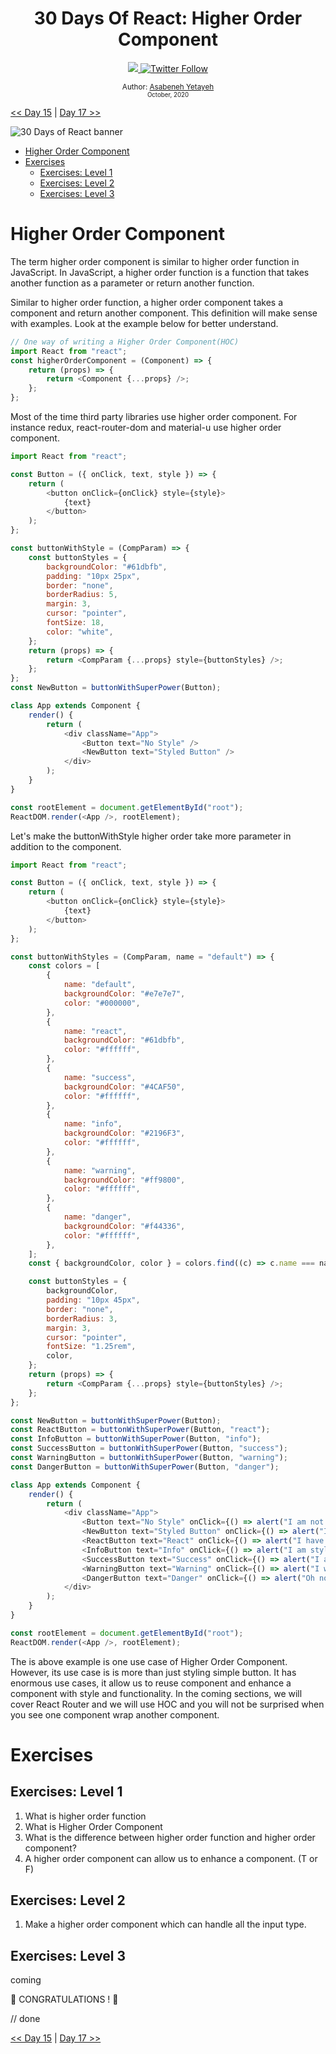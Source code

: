 <div align="center">
  <h1> 30 Days Of React: Higher Order Component</h1>
  <a class="header-badge" target="_blank" href="https://www.linkedin.com/in/asabeneh/">
  <img src="https://img.shields.io/badge/style--5eba00.svg?label=LinkedIn&logo=linkedin&style=social">
  </a>
  <a class="header-badge" target="_blank" href="https://twitter.com/Asabeneh">
  <img alt="Twitter Follow" src="https://img.shields.io/twitter/follow/asabeneh?style=social">
  </a>

<sub>Author:
<a href="https://www.linkedin.com/in/asabeneh/" target="_blank">Asabeneh Yetayeh</a><br>
<small> October, 2020</small>
</sub>

</div>

[<< Day 15](../15_Third_Party_Packages/15_third_party_packages.md) | [Day 17 >>](../17_React_Router/17_react_router.md)

![30 Days of React banner](../images/30_days_of_react_banner_day_16.jpg)

-  [Higher Order Component](#higher-order-component)
-  [Exercises](#exercises)
   -  [Exercises: Level 1](#exercises-level-1)
   -  [Exercises: Level 2](#exercises-level-2)
   -  [Exercises: Level 3](#exercises-level-3)

# Higher Order Component

The term higher order component is similar to higher order function in JavaScript. In JavaScript, a higher order function is a function that takes another function as a parameter or return another function.

Similar to higher order function, a higher order component takes a component and return another component.
This definition will make sense with examples. Look at the example below for better understand.

```js
// One way of writing a Higher Order Component(HOC)
import React from "react";
const higherOrderComponent = (Component) => {
	return (props) => {
		return <Component {...props} />;
	};
};
```

Most of the time third party libraries use higher order component. For instance redux, react-router-dom and material-u use higher order component.

```js
import React from "react";

const Button = ({ onClick, text, style }) => {
	return (
		<button onClick={onClick} style={style}>
			{text}
		</button>
	);
};

const buttonWithStyle = (CompParam) => {
	const buttonStyles = {
		backgroundColor: "#61dbfb",
		padding: "10px 25px",
		border: "none",
		borderRadius: 5,
		margin: 3,
		cursor: "pointer",
		fontSize: 18,
		color: "white",
	};
	return (props) => {
		return <CompParam {...props} style={buttonStyles} />;
	};
};
const NewButton = buttonWithSuperPower(Button);

class App extends Component {
	render() {
		return (
			<div className="App">
				<Button text="No Style" />
				<NewButton text="Styled Button" />
			</div>
		);
	}
}

const rootElement = document.getElementById("root");
ReactDOM.render(<App />, rootElement);
```

Let's make the buttonWithStyle higher order take more parameter in addition to the component.

```js
import React from "react";

const Button = ({ onClick, text, style }) => {
	return (
		<button onClick={onClick} style={style}>
			{text}
		</button>
	);
};

const buttonWithStyles = (CompParam, name = "default") => {
	const colors = [
		{
			name: "default",
			backgroundColor: "#e7e7e7",
			color: "#000000",
		},
		{
			name: "react",
			backgroundColor: "#61dbfb",
			color: "#ffffff",
		},
		{
			name: "success",
			backgroundColor: "#4CAF50",
			color: "#ffffff",
		},
		{
			name: "info",
			backgroundColor: "#2196F3",
			color: "#ffffff",
		},
		{
			name: "warning",
			backgroundColor: "#ff9800",
			color: "#ffffff",
		},
		{
			name: "danger",
			backgroundColor: "#f44336",
			color: "#ffffff",
		},
	];
	const { backgroundColor, color } = colors.find((c) => c.name === name);

	const buttonStyles = {
		backgroundColor,
		padding: "10px 45px",
		border: "none",
		borderRadius: 3,
		margin: 3,
		cursor: "pointer",
		fontSize: "1.25rem",
		color,
	};
	return (props) => {
		return <CompParam {...props} style={buttonStyles} />;
	};
};

const NewButton = buttonWithSuperPower(Button);
const ReactButton = buttonWithSuperPower(Button, "react");
const InfoButton = buttonWithSuperPower(Button, "info");
const SuccessButton = buttonWithSuperPower(Button, "success");
const WarningButton = buttonWithSuperPower(Button, "warning");
const DangerButton = buttonWithSuperPower(Button, "danger");

class App extends Component {
	render() {
		return (
			<div className="App">
				<Button text="No Style" onClick={() => alert("I am not styled yet")} />
				<NewButton text="Styled Button" onClick={() => alert("I am the default style")} />
				<ReactButton text="React" onClick={() => alert("I have react color")} />
				<InfoButton text="Info" onClick={() => alert("I am styled with info color")} />
				<SuccessButton text="Success" onClick={() => alert("I am successful")} />
				<WarningButton text="Warning" onClick={() => alert("I warn you many times")} />
				<DangerButton text="Danger" onClick={() => alert("Oh no, you can not restore it")} />
			</div>
		);
	}
}

const rootElement = document.getElementById("root");
ReactDOM.render(<App />, rootElement);
```

The is above example is one use case of Higher Order Component. However, its use case is is more than just styling simple button. It has enormous use cases, it allow us to reuse component and enhance a component with style and functionality. In the coming sections, we will cover React Router and we will use HOC and you will not be surprised when you see one component wrap another component.

# Exercises

## Exercises: Level 1

1. What is higher order function
2. What is Higher Order Component
3. What is the difference between higher order function and higher order component?
4. A higher order component can allow us to enhance a component. (T or F)

## Exercises: Level 2

1. Make a higher order component which can handle all the input type.

## Exercises: Level 3

coming

🎉 CONGRATULATIONS ! 🎉

// done

[<< Day 15](../15_Third_Party_Packages/15_third_party_packages.md) | [Day 17 >>](../17_React_Router/17_react_router.md)
